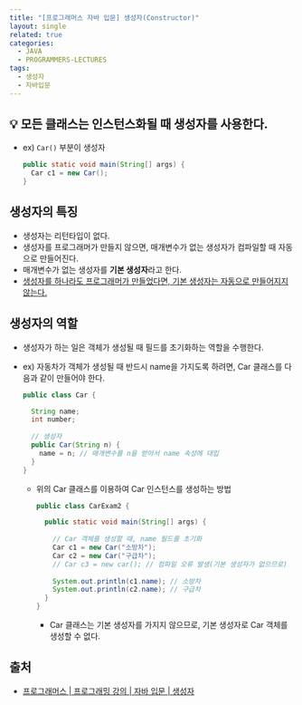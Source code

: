 ```yaml
---
title: "[프로그래머스 자바 입문] 생성자(Constructor)"
layout: single
related: true
categories:
  - JAVA
  - PROGRAMMERS-LECTURES
tags:
  - 생성자
  - 자바입문
---
```


## 💡 모든 클래스는 인스턴스화될 때 생성자를 사용한다.
- ex) `Car()` 부분이 생성자

  ```java
  public static void main(String[] args) {
    Car c1 = new Car();
  }
  ```

## 생성자의 특징
- 생성자는 리턴타입이 없다.
- 생성자를 프로그래머가 만들지 않으면, 매개변수가 없는 생성자가 컴파일할 때 자동으로 만들어진다.
- 매개변수가 없는 생성자를 **기본 생성자**라고 한다.
- <u>생성자를 하나라도 프로그래머가 만들었다면, 기본 생성자는 자동으로 만들어지지 않는다.</u>

## 생성자의 역할
- 생성자가 하는 일은 객체가 생성될 때 필드를 초기화하는 역할을 수행한다.
- ex) 자동차가 객체가 생성될 때 반드시 name을 가지도록 하려면, Car 클래스를 다음과 같이 만들어야 한다.

  ```java
  public class Car {
  
    String name;
    int number;
    
    // 생성자
    public Car(String n) {
      name = n; // 매개변수를 n을 받아서 name 속성에 대입
    }
  }
  ```
  
  - 위의 Car 클래스를 이용하여 Car 인스턴스를 생성하는 방법
  
    ```java
    public class CarExam2 {
    
      public static void main(String[] args) {
      
        // Car 객체를 생성할 때, name 필드를 초기화
        Car c1 = new Car("소방차");
        Car c2 = new Car("구급차");
        // Car c3 = new car(); // 컴파일 오류 발생(기본 생성자가 없으므로)
        
        System.out.println(c1.name); // 소방차
        System.out.println(c2.name); // 구급차
      }
    }
    ```
    
    - Car 클래스는 기본 생성자를 가지지 않으므로, 기본 생성자로 Car 객체를 생성할 수 없다.
 
## 출처
- [프로그래머스 \| 프로그래밍 강의 \| 자바 입문 \| 생성자](https://programmers.co.kr/learn/courses/5/lessons/168)
